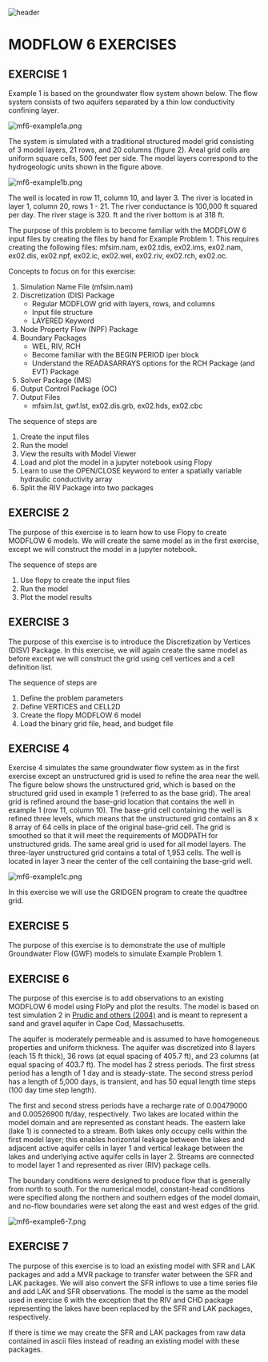 ![header](../img/header.jpg)

# MODFLOW 6 EXERCISES

## EXERCISE 1
Example 1 is based on the groundwater flow system shown below. The flow system consists of two aquifers separated by a thin low conductivity confining layer.

![mf6-example1a.png](../img/mf6-example1a.png)

The system is simulated with a traditional structured model grid consisting of 3 model layers, 21 rows, and 20 columns (figure 2). Areal grid cells are uniform square cells, 500 feet per side. The model layers correspond to the hydrogeologic units shown in the figure above.

![mf6-example1b.png](../img/mf6-example1b.png)

The well is located in row 11, column 10, and layer 3. The river is located in layer 1, column 20, rows 1 - 21.  The river conductance is 100,000 ft squared per day.  The river stage is 320. ft and the river bottom is at 318 ft.

The purpose of this problem is to become familiar with the MODFLOW 6 input files by creating the files by hand for Example Problem 1.  This requires creating the following files: mfsim.nam, ex02.tdis, ex02.ims, ex02.nam, ex02.dis, ex02.npf, ex02.ic, ex02.wel, ex02.riv, ex02.rch, ex02.oc.

Concepts to focus on for this exercise:
1. Simulation Name File (mfsim.nam)
2. Discretization (DIS) Package
    * Regular MODFLOW grid with layers, rows, and columns
    * Input file structure
    * LAYERED Keyword
3. Node Property Flow (NPF) Package
4. Boundary Packages
    * WEL, RIV, RCH
    * Become familiar with the BEGIN PERIOD iper block
    * Understand the READASARRAYS options for the RCH Package (and EVT) Package
5. Solver Package (IMS)
6. Output Control Package (OC)
7. Output Files
    * mfsim.lst, gwf.lst, ex02.dis.grb, ex02.hds, ex02.cbc

The sequence of steps are
1. Create the input files
2. Run the model
3. View the results with Model Viewer
4. Load and plot the model in a jupyter notebook using Flopy
5. Learn to use the OPEN/CLOSE keyword to enter a spatially variable hydraulic conductivity array
6. Split the RIV Package into two packages


## EXERCISE 2

The purpose of this exercise is to learn how to use Flopy to create MODFLOW 6 models.  We will create the same model as in the first exercise, except we will construct the model in a jupyter notebook.

The sequence of steps are
1. Use flopy to create the input files
2. Run the model
3. Plot the model results

## EXERCISE 3

The purpose of this exercise is to introduce the Discretization by Vertices (DISV) Package.  In this exercise, we will again create the same model as before except we will construct the grid using cell vertices and a cell definition list.

The sequence of steps are
1. Define the problem parameters
2. Define VERTICES and CELL2D
3. Create the flopy MODFLOW 6 model
4. Load the binary grid file, head, and budget file

## EXERCISE 4

Exercise 4 simulates the same groundwater flow system as in the first exercise except an unstructured grid is used to refine the area near the well. The figure below shows the unstructured grid, which is based on the structured grid used in example 1 (referred to as the base grid). The areal grid is refined around the base-grid location that contains the well in example 1 (row 11, column 10). The base-grid cell containing the well is refined three levels, which means that the unstructured grid contains an 8 x 8 array of 64 cells in place of the original base-grid cell. The grid is smoothed so that it will meet the requirements of MODPATH for unstructured grids. The same areal grid is used for all model layers. The three-layer unstructured grid contains a total of 1,953 cells. The well is located in layer 3 near the center of the cell containing the base-grid well.

![mf6-example1c.png](../img/mf6-example1c.png)

In this exercise we will use the GRIDGEN program to create the quadtree grid.

## EXERCISE 5

The purpose of this exercise is to demonstrate the use of multiple Groundwater Flow (GWF) models to simulate Example Problem 1.

## EXERCISE 6

The purpose of this exercise is to add observations to an existing MODFLOW 6 model using FloPy and plot the results. The model is based on test simulation 2 in [Prudic and others (2004)](https://water.usgs.gov/nrp/gwsoftware/modflow2000/ofr2004-1042.pdf) and is meant to represent  a sand and gravel aquifer in Cape Cod, Massachusetts.

The aquifer is moderately permeable and is assumed to have homogeneous properties and uniform thickness. The aquifer was discretized into 8 layers (each 15 ft thick), 36 rows (at equal spacing of 405.7 ft), and 23 columns (at equal spacing of 403.7 ft). The model has 2 stress periods. The first stress period has a length of 1 day and is steady-state. The second stress period has a length of 5,000 days, is transient, and has 50 equal length time steps (100 day time step length).

The first and second stress periods have a recharge rate of 0.00479000 and 0.00526900 ft/day, respectively. Two lakes are located within the model domain and are represented as constant heads. The eastern lake (lake 1) is connected to a stream. Both lakes only occupy cells within the first model layer; this enables horizontal leakage between the lakes and adjacent active aquifer cells in layer 1 and vertical leakage between the lakes and underlying active aquifer cells in layer 2. Streams are connected to model layer 1 and represented as river (RIV) package cells.

The boundary conditions were designed to produce flow that is generally from north to south. For the numerical model, constant-head conditions were specified along the northern and southern edges of the model domain, and no-flow boundaries were set along the east and west edges of the grid.

![mf6-example6-7.png](../img/mf6-example6-7.png)


## EXERCISE 7

The purpose of this exercise is to load an existing model with SFR and LAK packages and add a MVR package to transfer water between the SFR and LAK packages. We will also convert the SFR inflows to use a time series file and add LAK and SFR observations. The model is the same as the model used in exercise 6 with the exception that the RIV and CHD package representing the lakes have been replaced by the SFR and LAK packages, respectively.

If there is time we may create the SFR and LAK packages from raw data contained in ascii files instead of reading an existing model with these packages.
